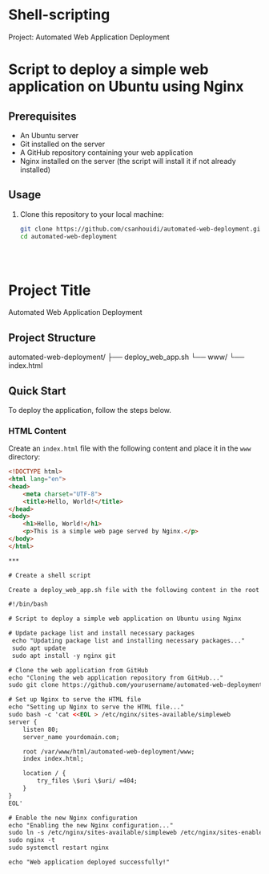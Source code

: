 # Shell-scripting
Project: Automated Web Application Deployment
# Script to deploy a simple web application on Ubuntu using Nginx

## Prerequisites
- An Ubuntu server
- Git installed on the server
- A GitHub repository containing your web application
- Nginx installed on the server (the script will install it if not already installed)

## Usage
1. Clone this repository to your local machine:

   ```bash
   git clone https://github.com/csanhouidi/automated-web-deployment.git
   cd automated-web-deployment


                                
# Project Title

Automated Web Application Deployment

## Project Structure

automated-web-deployment/
├── deploy_web_app.sh
└── www/
└── index.html



## Quick Start

To deploy the application, follow the steps below.

### HTML Content

Create an `index.html` file with the following content and place it in the `www` directory:

```html
<!DOCTYPE html>
<html lang="en">
<head>
    <meta charset="UTF-8">
    <title>Hello, World!</title>
</head>
<body>
    <h1>Hello, World!</h1>
    <p>This is a simple web page served by Nginx.</p>
</body>
</html>

***

# Create a shell script

Create a deploy_web_app.sh file with the following content in the root of your project directory:

#!/bin/bash

# Script to deploy a simple web application on Ubuntu using Nginx

# Update package list and install necessary packages
 echo "Updating package list and installing necessary packages..."
 sudo apt update
 sudo apt install -y nginx git

# Clone the web application from GitHub
echo "Cloning the web application repository from GitHub..."
sudo git clone https://github.com/yourusername/automated-web-deployment.git /var/www/html/automated-web-deployment

# Set up Nginx to serve the HTML file
echo "Setting up Nginx to serve the HTML file..."
sudo bash -c 'cat <<EOL > /etc/nginx/sites-available/simpleweb
server {
    listen 80;
    server_name yourdomain.com;

    root /var/www/html/automated-web-deployment/www;
    index index.html;

    location / {
        try_files \$uri \$uri/ =404;
    }
}
EOL'

# Enable the new Nginx configuration
echo "Enabling the new Nginx configuration..."
sudo ln -s /etc/nginx/sites-available/simpleweb /etc/nginx/sites-enabled/
sudo nginx -t
sudo systemctl restart nginx

echo "Web application deployed successfully!"

